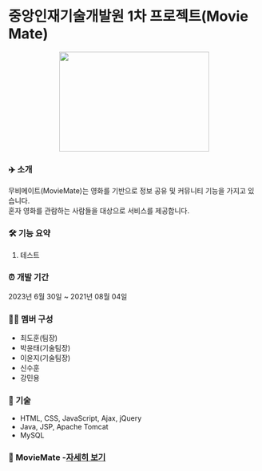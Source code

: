 # 중앙인재기술개발원 1차 프로젝트(Movie Mate)

<p align="center"><img src="https://www.notion.so/image/https%3A%2F%2Fprod-files-secure.s3.us-west-2.amazonaws.com%2F919089e2-ea1d-4aee-a82c-bcc7b08f6289%2F39e501f9-ec13-4d2f-8405-b740aa6f3019%2F%25EC%258A%25A4%25ED%2581%25AC%25EB%25A6%25B0%25EC%2583%25B7_2023-09-18_150957.png?table=block&id=7177aa21-1486-43f9-8b6c-8ced1ca6ba30&spaceId=919089e2-ea1d-4aee-a82c-bcc7b08f6289&width=2000&userId=8e26c7bd-f6ab-4d8d-ae3a-a85fc0fa7c3e&cache=v2" height="200px" width="300px"></p>

### ✈️ 소개

무비메이트(MovieMate)는 영화를 기반으로 정보 공유 및 커뮤니티 기능을 가지고 있습니다.
<br>
혼자 영화를 관람하는 사람들을 대상으로 서비스를 제공합니다.

### 🛠 기능 요약
1. 테스트

### ⏰ 개발 기간
2023년 6월 30일 ~ 2021년 08월 04일  

### 👩‍💻 멤버 구성
- 최도훈(팀장)
- 박윤태(기술팀장)
- 이윤지(기술팀장)
- 신수훈
- 강민용

### 📌 기술
- HTML, CSS, JavaScript, Ajax, jQuery
- Java, JSP, Apache Tomcat
- MySQL

### 📌 MovieMate -[자세히 보기](https://yuntae.notion.site/MovieMate-7177aa21148643f98b6c8ced1ca6ba30)
